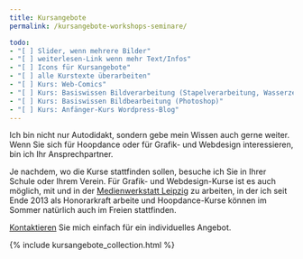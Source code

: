 ```yaml
---
title: Kursangebote
permalink: /kursangebote-workshops-seminare/

todo:
- "[ ] Slider, wenn mehrere Bilder"
- "[ ] weiterlesen-Link wenn mehr Text/Infos"
- "[ ] Icons für Kursangebote"
- "[ ] alle Kurstexte überarbeiten"
- "[ ] Kurs: Web-Comics"
- "[ ] Kurs: Basiswissen Bildverarbeitung (Stapelverarbeitung, Wasserzeichen, beschneiden...)"
- "[ ] Kurs: Basiswissen Bildbearbeitung (Photoshop)"
- "[ ] Kurs: Anfänger-Kurs Wordpress-Blog"
---
```


Ich bin nicht nur Autodidakt, sondern gebe mein Wissen auch gerne weiter. Wenn Sie sich für Hoopdance oder für Grafik- und Webdesign interessieren, bin ich Ihr Ansprechpartner.

Je nachdem, wo die Kurse stattfinden sollen, besuche ich Sie in Ihrer Schule oder Ihrem Verein. Für Grafik- und Webdesign-Kurse ist es auch möglich, mit und in der [Medienwerkstatt Leipzig](http://villa-leipzig.de/besuchen/werkstaetten/medienwerkstatt/) zu arbeiten, in der ich seit Ende 2013 als Honorarkraft arbeite und Hoopdance-Kurse können im Sommer natürlich auch im Freien stattfinden.

[Kontaktieren](/kontakt) Sie mich einfach für ein individuelles Angebot.

{% include kursangebote_collection.html %}
